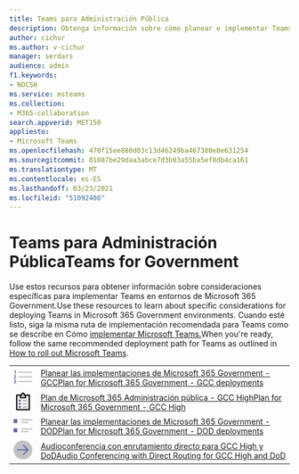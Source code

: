 ```yaml
---
title: Teams para Administración Pública
description: Obtenga información sobre cómo planear e implementar Teams en entornos gubernamentales de Microsoft 365.
author: cichur
ms.author: v-cichur
manager: serdars
audience: admin
f1.keywords:
- NOCSH
ms.service: msteams
ms.collection:
- M365-collaboration
search.appverid: MET150
appliesto:
- Microsoft Teams
ms.openlocfilehash: 478f15ee880d03c13d46249ba467380e0e631254
ms.sourcegitcommit: 01087be29daa3abce7d3b03a55ba5ef8db4ca161
ms.translationtype: MT
ms.contentlocale: es-ES
ms.lasthandoff: 03/23/2021
ms.locfileid: "51092408"
---
```

# <a name="teams-for-government"></a><span data-ttu-id="06050-103">Teams para Administración Pública</span><span class="sxs-lookup"><span data-stu-id="06050-103">Teams for Government</span></span>

<span data-ttu-id="06050-104">Use estos recursos para obtener información sobre consideraciones específicas para implementar Teams en entornos de Microsoft 365 Government.</span><span class="sxs-lookup"><span data-stu-id="06050-104">Use these resources to learn about specific considerations for deploying Teams in Microsoft 365 Government environments.</span></span> <span data-ttu-id="06050-105">Cuando esté listo, siga la misma ruta de implementación recomendada para Teams como se describe en Cómo [implementar Microsoft Teams.](../deploy-overview.md)</span><span class="sxs-lookup"><span data-stu-id="06050-105">When you're ready, follow the same recommended deployment path for Teams as outlined in [How to roll out Microsoft Teams](../deploy-overview.md).</span></span>

|               |               |
| ------------- | ------------- |
| ![Captura de pantalla del icono de lista numerada](../media/list-123-teams.svg)  |  [<span data-ttu-id="06050-107">Planear las implementaciones de Microsoft 365 Government - GCC</span><span class="sxs-lookup"><span data-stu-id="06050-107">Plan for Microsoft 365 Government - GCC deployments</span></span>](../plan-for-government-gcc.md) |
| ![Captura de pantalla del Portapapeles con una lista de tareas icono](../media/tasks-teams.svg) | [<span data-ttu-id="06050-109">Plan de Microsoft 365 Administración pública - GCC High</span><span class="sxs-lookup"><span data-stu-id="06050-109">Plan for Microsoft 365 Government - GCC High</span></span>](../plan-for-government-gcc-high.md) |
| ![Captura de pantalla del icono de elementos de lista con viñetas](../media/task-list-planning-teams.svg)  |  [<span data-ttu-id="06050-111">Planear las implementaciones de Microsoft 365 Government - DOD</span><span class="sxs-lookup"><span data-stu-id="06050-111">Plan for Microsoft 365 Government - DOD deployments</span></span>](../plan-for-government-dod.md) |
| ![Captura de pantalla del icono de flecha derecha](../media/arrow-right-2-teams.svg)  |  [<span data-ttu-id="06050-113">Audioconferencia con enrutamiento directo para GCC High y DoD</span><span class="sxs-lookup"><span data-stu-id="06050-113">Audio Conferencing with Direct Routing for GCC High and DoD</span></span>](../audio-conferencing-with-direct-routing-for-gcch-and-dod.md) |
